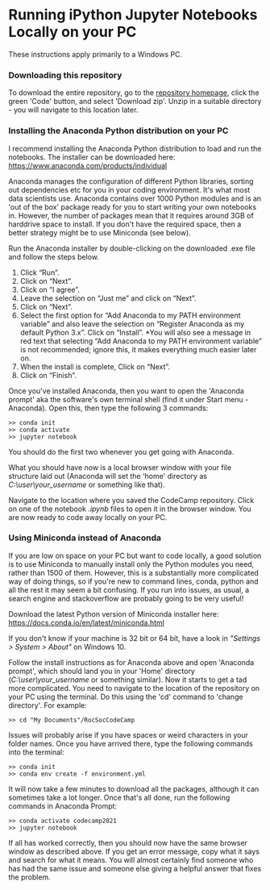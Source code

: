 # Running iPython Jupyter Notebooks Locally on your PC
These instructions apply primarily to a Windows PC. 

### Downloading this repository
To download the entire repository, go to the [repository homepage](https://github.com/wobrotson/RocSocCodeCamp), click the green 'Code' button, and select 'Download zip'. Unzip in a suitable directory - you will navigate to this location later. 

### Installing the Anaconda Python distribution on your PC
I recommend installing the Anaconda Python distribution to load and run the notebooks. The installer can be downloaded here:
https://www.anaconda.com/products/individual

Anaconda manages the configuration of different Python libraries, sorting out dependencies etc for you in your coding environment. It's what most data scientists use. Anaconda contains over 1000 Python modules and is an 'out of the box' package ready for you to start writing your own notebooks in. However, the number of packages mean that it requires around 3GB of harddrive space to install. If you don't have the required space, then a better strategy might be to use Miniconda (see below).

Run the Anaconda installer by double-clicking on the downloaded .exe file and follow the steps below.

1. Click “Run”.
2. Click on “Next”.
3. Click on “I agree”.
4. Leave the selection on “Just me” and click on “Next”.
5. Click on “Next”.
6. Select the first option for “Add Anaconda to my PATH environment variable” and also leave the selection on “Register Anaconda as my default Python 3.x”. Click on “Install”.
    *You will also see a message in red text that selecting “Add Anaconda to my PATH environment variable” is not recommended; ignore this, it makes everything much easier later on.
7. When the install is complete, Click on “Next”.
8. Click on “Finish”.

Once you've installed Anaconda, then you want to open the 'Anaconda prompt' aka the software's own terminal shell (find it under Start menu - Anaconda). Open this, then type the following 3 commands:

```shell
>> conda init
>> conda activate
>> jupyter notebook
```

You should do the first two whenever you get going with Anaconda.

What you should have now is a local browser window with your file structure laid out (Anaconda will set the 'home' directory as *C:\user\your_username* or something like that).

Navigate to the location where you saved the CodeCamp repository. Click on one of the notebook *.ipynb* files to open it in the browser window. You are now ready to code away locally on your PC.

### Using Miniconda instead of Anaconda
If you are low on space on your PC but want to code locally, a good solution is to use Miniconda to manually install only the Python modules you need, rather than 1500 of them. However, this is a substantially more complicated way of doing things, so if you're new to command lines, conda, python and all the rest it may seem a bit confusing. If you run into issues, as usual, a search engine and stackoverflow are probably going to be very useful!

Download the latest Python version of Miniconda installer here:
https://docs.conda.io/en/latest/miniconda.html

If you don't know if your machine is 32 bit or 64 bit, have a look in *"Settings > System > About"* on Windows 10.

Follow the install instructions as for Anaconda above and open 'Anaconda prompt', which should land you in your 'Home' directory (*C:\user\your_username* or something similar). Now it starts to get a tad more complicated. You need to navigate to the location of the repository on your PC using the terminal. Do this using the 'cd' command to 'change directory'. For example:

```shell
>> cd "My Documents"/RocSocCodeCamp
```

Issues will probably arise if you have spaces or weird characters in your folder names. Once you have arrived there, type the following commands into the terminal:

```shell
>> conda init
>> conda env create -f environment.yml
```

It will now take a few minutes to download all the packages, although it can sometimes take a lot longer.
Once that's all done, run the following commands in Anaconda Prompt:

```shell
>> conda activate codecamp2021
>> jupyter notebook
```

If all has worked correctly, then you should now have the same browser window as described above. If you get an error message, copy what it says and search for what it means. You will almost certainly find someone who has had the same issue and someone else giving a helpful answer that fixes the problem.